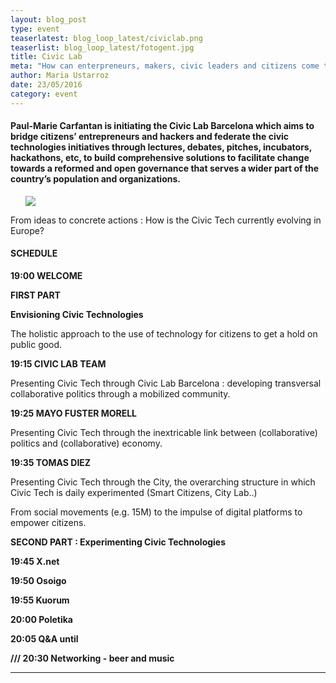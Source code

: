 ```yaml
---
layout: blog_post
type: event
teaserlatest: blog_loop_latest/civiclab.png
teaserlist: blog_loop_latest/fotogent.jpg
title: Civic Lab
meta: "How can enterpreneurs, makers, civic leaders and citizens come together with new projects? This and more is what Civic Lab is going to present next 31st of May at "
author: Maria Ustarroz
date: 23/05/2016
category: event
---
```




<h4>Paul-Marie Carfantan is initiating the Civic Lab Barcelona which aims to bridge citizens’ entrepreneurs and hackers and federate the civic technologies initiatives through lectures, debates, pitches, incubators, hackathons, etc, to build comprehensive solutions to facilitate change towards a reformed and open governance that serves a wider part of the country’s population and organizations.</h4>


<ul><img src= "http://www.fablabbcn.org/img/blog/blog_loop_latest/fotogent.jpg" align="middle"> </img></ul>


From ideas to concrete actions : How is the Civic Tech currently evolving in Europe?

<h4>SCHEDULE</h4>

<STRONG>19:00 WELCOME

FIRST PART 

Envisioning Civic Technologies</STRONG>

The holistic approach to the use of technology for citizens to get a hold on public good.

<STRONG>19:15 CIVIC LAB TEAM</STRONG>

Presenting Civic Tech through Civic Lab Barcelona : developing transversal collaborative politics through a mobilized community.

<STRONG>19:25 MAYO FUSTER MORELL </STRONG>

Presenting Civic Tech through the inextricable link between (collaborative) politics and (collaborative) economy.

<STRONG>19:35 TOMAS DIEZ</STRONG>

Presenting Civic Tech through the City, the overarching structure in which Civic Tech is daily experimented (Smart Citizens, City Lab..)

From social movements (e.g. 15M) to the impulse of digital platforms to empower citizens.


<STRONG>SECOND PART : Experimenting Civic Technologies

19:45 X.net

19:50 Osoigo

19:55 Kuorum

20:00 Poletika

20:05 Q&A until 

/// 20:30 Networking - beer and music</STRONG>





---